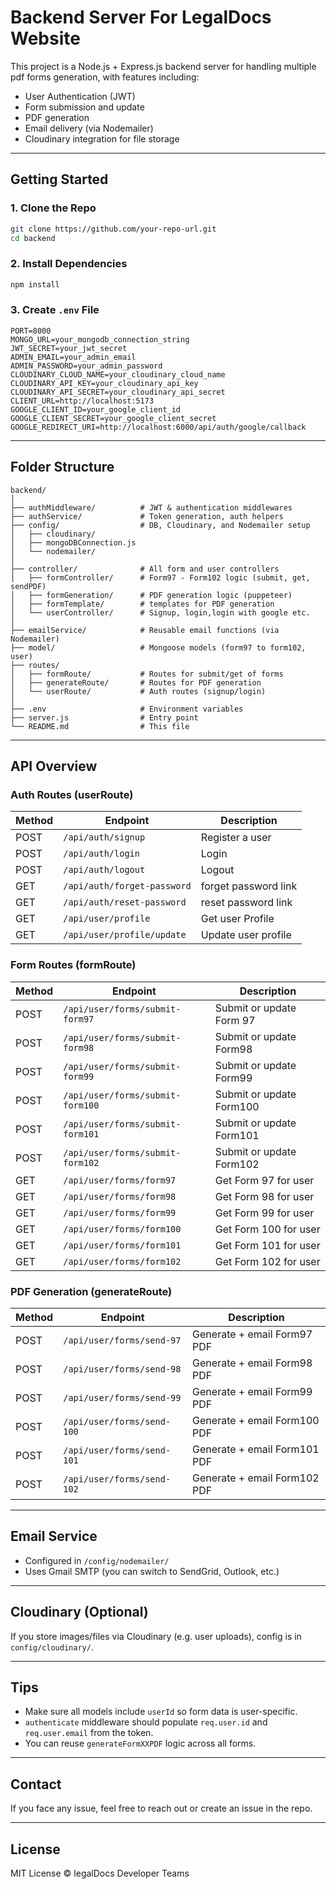 
#  Backend Server For LegalDocs Website

This project is a Node.js + Express.js backend server for handling multiple pdf forms generation, with features including:

- User Authentication (JWT)
- Form submission and update
- PDF generation
- Email delivery (via Nodemailer)
- Cloudinary integration for file storage

---

##  Getting Started

### 1. Clone the Repo
```bash
git clone https://github.com/your-repo-url.git
cd backend
```

### 2. Install Dependencies
```bash
npm install
```

### 3. Create `.env` File
```env
PORT=8000
MONGO_URL=your_mongodb_connection_string
JWT_SECRET=your_jwt_secret
ADMIN_EMAIL=your_admin_email
ADMIN_PASSWORD=your_admin_password
CLOUDINARY_CLOUD_NAME=your_cloudinary_cloud_name
CLOUDINARY_API_KEY=your_cloudinary_api_key
CLOUDINARY_API_SECRET=your_cloudinary_api_secret
CLIENT_URL=http://localhost:5173
GOOGLE_CLIENT_ID=your_google_client_id
GOOGLE_CLIENT_SECRET=your_google_client_secret
GOOGLE_REDIRECT_URI=http://localhost:6000/api/auth/google/callback
```

---

##  Folder Structure

```
backend/
│
├── authMiddleware/          # JWT & authentication middlewares
├── authService/             # Token generation, auth helpers
├── config/                  # DB, Cloudinary, and Nodemailer setup
│   ├── cloudinary/
│   ├── mongoDBConnection.js
│   └── nodemailer/
│
├── controller/              # All form and user controllers
│   ├── formController/      # Form97 - Form102 logic (submit, get, sendPDF)
│   ├── formGeneration/      # PDF generation logic (puppeteer)
│   ├── formTemplate/        # templates for PDF generation
│   └── userController/      # Signup, login,login with google etc.
│
├── emailService/            # Reusable email functions (via Nodemailer)
├── model/                   # Mongoose models (form97 to form102, user)
├── routes/
│   ├── formRoute/           # Routes for submit/get of forms
│   ├── generateRoute/       # Routes for PDF generation
│   └── userRoute/           # Auth routes (signup/login)
│
├── .env                     # Environment variables
├── server.js                # Entry point
└── README.md                # This file
```

---

##  API Overview

###  Auth Routes (userRoute)
| Method | Endpoint        | Description        |
|--------|------------------|--------------------|
| POST   | `/api/auth/signup`    | Register a user    |
| POST   | `/api/auth/login`     | Login  |
| POST   | `/api/auth/logout` | Logout  |
| GET    | `/api/auth/forget-password` | forget password link        |
| GET    | `/api/auth/reset-password` | reset password link  |
| GET    | `/api/user/profile` | Get user Profile  |
| GET    | `/api/user/profile/update` | Update user profile  |

###  Form Routes (formRoute)
| Method | Endpoint         | Description                    |
|--------|------------------|--------------------------------|
| POST   | `/api/user/forms/submit-form97`        | Submit or update Form 97    |
| POST   | `/api/user/forms/submit-form98`        | Submit or update Form98     |
| POST   | `/api/user/forms/submit-form99`        | Submit or update Form99     |
| POST   | `/api/user/forms/submit-form100`        | Submit or update Form100   |
| POST   | `/api/user/forms/submit-form101`        | Submit or update Form101   |
| POST   | `/api/user/forms/submit-form102`        | Submit or update Form102   |
| GET    | `/api/user/forms/form97`                | Get Form 97 for user           |
| GET    | `/api/user/forms/form98`                | Get Form 98 for user     |
| GET    | `/api/user/forms/form99`                | Get Form 99 for user  |
| GET    | `/api/user/forms/form100`               | Get Form 100 for user  |
| GET    | `/api/user/forms/form101`               | Get Form 101 for user   |
| GET    | `/api/user/forms/form102`               | Get Form 102 for user   |




###  PDF Generation (generateRoute)
| Method | Endpoint           | Description                   |
|--------|--------------------|-------------------------------|
| POST    | `/api/user/forms/send-97`      | Generate + email Form97 PDF   |
| POST    | `/api/user/forms/send-98`      | Generate + email Form98 PDF  |
| POST    | `/api/user/forms/send-99`      | Generate + email Form99 PDF   |
| POST    | `/api/user/forms/send-100`      | Generate + email Form100 PDF  |
| POST    | `/api/user/forms/send-101`      | Generate + email Form101 PDF   |
| POST    | `/api/user/forms/send-102`      | Generate + email Form102 PDF   |

---


##  Email Service

- Configured in `/config/nodemailer/`
- Uses Gmail SMTP (you can switch to SendGrid, Outlook, etc.)

---

##  Cloudinary (Optional)

If you store images/files via Cloudinary (e.g. user uploads), config is in `config/cloudinary/`.

---

##  Tips

- Make sure all models include `userId` so form data is user-specific.
- `authenticate` middleware should populate `req.user.id` and `req.user.email` from the token.
- You can reuse `generateFormXXPDF` logic across all forms.

---

##  Contact

If you face any issue, feel free to reach out or create an issue in the repo.

---

##  License

MIT License © legalDocs Developer Teams
